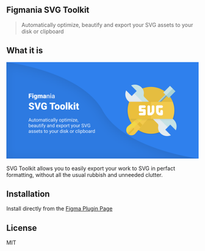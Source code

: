 ## Figmania SVG Toolkit

> Automatically optimize, beautify and export your SVG assets to your disk or clipboard

## What it is

![logo](design/toolkit-banner.png "SVG Toolkit")

SVG Toolkit allows you to easily export your work to SVG in perfact formatting, without all the usual rubbish and unneeded clutter.

## Installation

Install directly from the [Figma Plugin Page](https://www.figma.com/community/plugin/980340882594944725/SVG-Toolkit)

## License

MIT
